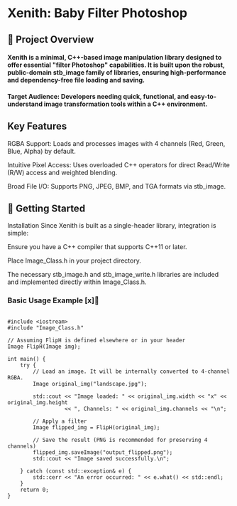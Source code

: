# Xenith: Baby Filter Photoshop
## 🌟 Project Overview
#### Xenith is a minimal, C++-based image manipulation library designed to offer essential "filter Photoshop" capabilities. It is built upon the robust, public-domain stb_image family of libraries, ensuring high-performance and dependency-free file loading and saving.

#### Target Audience: Developers needing quick, functional, and easy-to-understand image transformation tools within a C++ environment.

## Key Features
RGBA Support: Loads and processes images with 4 channels (Red, Green, Blue, Alpha) by default.

Intuitive Pixel Access: Uses overloaded C++ operators for direct Read/Write (R/W) access and weighted blending.

Broad File I/O: Supports PNG, JPEG, BMP, and TGA formats via stb_image.

## 🚀 Getting Started
Installation
Since Xenith is built as a single-header library, integration is simple:

Ensure you have a C++ compiler that supports C++11 or later.

Place Image_Class.h in your project directory.

The necessary stb_image.h and stb_image_write.h libraries are included and implemented directly within Image_Class.h.
### Basic Usage Example  [x]🔨
```

#include <iostream>
#include "Image_Class.h"

// Assuming FlipH is defined elsewhere or in your header
Image FlipH(Image img); 

int main() {
    try {
        // Load an image. It will be internally converted to 4-channel RGBA.
        Image original_img("landscape.jpg");

        std::cout << "Image loaded: " << original_img.width << "x" << original_img.height 
                  << ", Channels: " << original_img.channels << "\n";

        // Apply a filter 
        Image flipped_img = FlipH(original_img);

        // Save the result (PNG is recommended for preserving 4 channels)
        flipped_img.saveImage("output_flipped.png");
        std::cout << "Image saved successfully.\n";

    } catch (const std::exception& e) {
        std::cerr << "An error occurred: " << e.what() << std::endl;
    }
    return 0;
}
```
